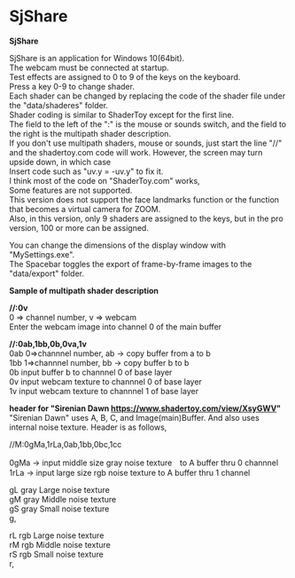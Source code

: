 # SjShare

**SjShare**

SjShare is an application for Windows 10(64bit).  
The webcam must be connected at startup.  
Test effects are assigned to 0 to 9 of the keys on the keyboard.  
Press a key 0-9 to change shader.  
Each shader can be changed by replacing the code of the shader file under the "data/shaderes" folder.  
Shader coding is similar to ShaderToy except for the first line.  
The field to the left of the ":" is the mouse or sounds switch, and the field to the right is the multipath shader description.  
If you don't use multipath shaders, mouse or sounds, just start the line "//" and the shadertoy.com code will work.
However, the screen may turn upside down, in which case  
Insert code such as "uv.y = -uv.y" to fix it.  
I think most of the code on "ShaderToy.com" works,  
Some features are not supported.  
This version does not support the face landmarks function or the function that becomes a virtual camera for ZOOM.  
Also, in this version, only 9 shaders are assigned to the keys, but in the pro version, 100 or more can be assigned. 


You can change the dimensions of the display window with "MySettings.exe".  
The Spacebar toggles the export of frame-by-frame images to the "data/export" folder.


**Sample of multipath shader description**    

**//:0v**  
0 => channel number, v => webcam  
Enter the webcam image into channel 0 of the main buffer  

**//:0ab,1bb,0b,0va,1v**  
       0ab       0=>channnel number, ab -> copy buffer from a to b  
       1bb       1=>channnel number, bb -> copy buffer b to b  
        0b       input buffer b to channnel 0 of base layer  
        0v       input webcam texture to channnel 0 of base layer  
        1v       input webcam texture to channnel 1 of base layer  

**header for "Sirenian Dawn https://www.shadertoy.com/view/XsyGWV"**
"Sirenian Dawn" uses A, B, C, and Image(main)Buffer.
And also uses internal noise texture.
Header is as follows,

//M:0gMa,1rLa,0ab,1bb,0bc,1cc

0gMa  ->  input middle size gray noise texture　to A buffer thru 0 channnel  
1rLa  ->  input large size rgb noise texture to A buffer thru 1 channel  

gL gray Large noise texture  
gM gray Middle noise texture  
gS gray Small  noise texture  
g,<noize texture size>  

rL rgb Large noise texture  
rM rgb Middle noise texture  
rS rgb Small  noise texture  
r,<noize texture size>  



